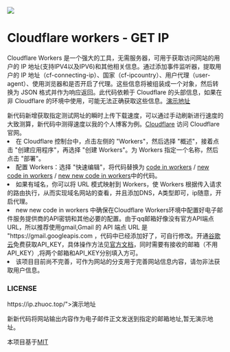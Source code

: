 ![](https://img.shields.io/github/license/Z4nzu/hackingtool)
<!DOCTYPE html>
<html>
<body>
  <h1>Cloudflare workers - GET IP</h1>
  <p>Cloudflare Workers 是一个强大的工具，无需服务器，可用于获取访问网站的用户的 IP 地址(支持IPV4以及IPV6)和其他相关信息。通过添加事件监听器，提取用户的 IP 地址（cf-connecting-ip）、国家（cf-ipcountry）、用户代理（user-agent）、使用浏览器和是否开启了代理。这些信息将被组装成一个对象，然后转换为 JSON 格式并作为响应返回。此代码依赖于 Cloudflare 的头部信息，如果在非 Cloudflare 的环境中使用，可能无法正确获取这些信息。<a href="https://ip.zhuoc.link/">演示地址</a></p>新代码新增获取指定测试网址的瞬时上传下载速度，可以通过手动刷新进行速度的大致测算，新代码中测得速度以我的个人博客为例。<a href="
  
  <h2>Usage</h2>
  <ol>
    <li>创建一个 Cloudflare 账号，请点击链接 <a href="https://www.cloudflare.com">Cloudflare</a> 访问 Cloudflare 官网。</li>
    <li>在 Cloudflare 控制台中，点击左侧的 "Workers"，然后选择 "概述"，接着点击 "创建应用程序"，再选择 "创建 Workers"。为 Workers 指定一个名称，然后点击 "部署"。</li>
    <li>配置 Workers：选择 "快速编辑"，将代码替换为 <a href="https://github.com/zhuolhc/cloudflare-workers-GET-IP/blob/main/code%20in%20workers/">code in workers</a> / <a href="https://github.com/zhuolhc/cloudflare-workers-GET-IP/blob/main/new%20code%20in%20workers/">new code in workers</a> / <a href="https://github.com/zhuolhc/cloudflare-workers-GET-IP/blob/main/new%20new%20code%20in%20workers">new new code in workers</a>中的代码。</li>
    <li>如果有域名，你可以将 URL 模式映射到 Workers，使 Workers 根据传入请求的路由执行，从而实现域名网站的查看，并且添加DNS，A类型即可，ip随意，开启代理。</li>
    <li>new new code in workers 中确保在Cloudflare Workers环境中配置好电子邮件服务提供商的API密钥和其他必要的配置。由于qq邮箱好像没有官方API端点URL，所以推荐使用gmail,Gmail 的 API 端点 URL 是 "https://gmail.googleapis.com ，代码中已经添加好了，可自行修改。开通<a href="https://console.cloud.google.com/ ">谷歌云</a>免费获取API_KEY，具体操作方法见<a href="https://developers.google.com/gmail/api/quickstart/js?hl=zh_CN">官方文档</a>，同时需要有接收的邮箱（不用API_KEY）,将两个邮箱和API_KEY分别填入方可。
    <li>该项目目前尚不完善，可作为网站的分支用于完善网站信息内容，请勿非法获取用户信息。</li>
  </ol>
  <h3>LICENSE</h3>https://ip.zhuoc.top/">演示地址</a></p>新新代码将网站输出内容作为电子邮件正文发送到指定的邮箱地址,暂无演示地址。</p>
  本项目基于<a href="https://opensource.org/license/mit/">MIT</a>
</body>
</html>

